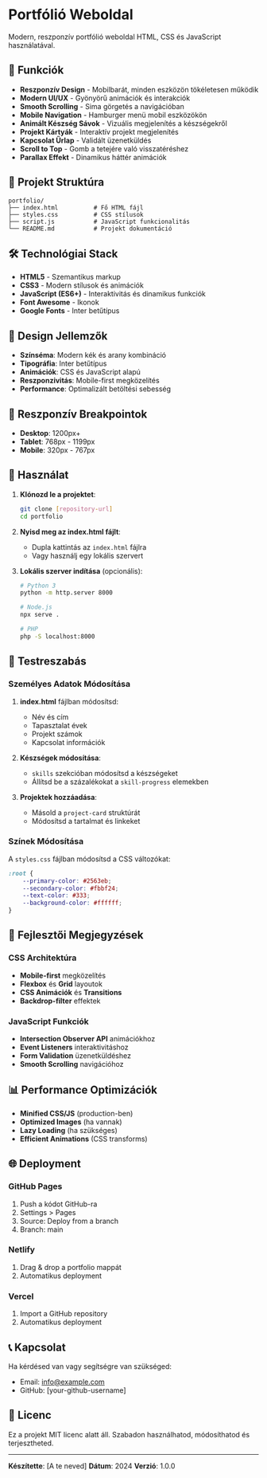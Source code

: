 # Portfólió Weboldal

Modern, reszponzív portfólió weboldal HTML, CSS és JavaScript használatával.

## 🚀 Funkciók

- **Reszponzív Design** - Mobilbarát, minden eszközön tökéletesen működik
- **Modern UI/UX** - Gyönyörű animációk és interakciók
- **Smooth Scrolling** - Sima görgetés a navigációban
- **Mobile Navigation** - Hamburger menü mobil eszközökön
- **Animált Készség Sávok** - Vizuális megjelenítés a készségekről
- **Projekt Kártyák** - Interaktív projekt megjelenítés
- **Kapcsolat Űrlap** - Validált üzenetküldés
- **Scroll to Top** - Gomb a tetejére való visszatéréshez
- **Parallax Effekt** - Dinamikus háttér animációk

## 📁 Projekt Struktúra

```
portfolio/
├── index.html          # Fő HTML fájl
├── styles.css          # CSS stílusok
├── script.js           # JavaScript funkcionalitás
└── README.md           # Projekt dokumentáció
```

## 🛠️ Technológiai Stack

- **HTML5** - Szemantikus markup
- **CSS3** - Modern stílusok és animációk
- **JavaScript (ES6+)** - Interaktivitás és dinamikus funkciók
- **Font Awesome** - Ikonok
- **Google Fonts** - Inter betűtípus

## 🎨 Design Jellemzők

- **Színséma**: Modern kék és arany kombináció
- **Tipográfia**: Inter betűtípus
- **Animációk**: CSS és JavaScript alapú
- **Reszponzivitás**: Mobile-first megközelítés
- **Performance**: Optimalizált betöltési sebesség

## 📱 Reszponzív Breakpointok

- **Desktop**: 1200px+
- **Tablet**: 768px - 1199px
- **Mobile**: 320px - 767px

## 🚀 Használat

1. **Klónozd le a projektet**:
   ```bash
   git clone [repository-url]
   cd portfolio
   ```

2. **Nyisd meg az index.html fájlt**:
   - Dupla kattintás az `index.html` fájlra
   - Vagy használj egy lokális szervert

3. **Lokális szerver indítása** (opcionális):
   ```bash
   # Python 3
   python -m http.server 8000
   
   # Node.js
   npx serve .
   
   # PHP
   php -S localhost:8000
   ```

## 📝 Testreszabás

### Személyes Adatok Módosítása

1. **index.html** fájlban módosítsd:
   - Név és cím
   - Tapasztalat évek
   - Projekt számok
   - Kapcsolat információk

2. **Készségek módosítása**:
   - `skills` szekcióban módosítsd a készségeket
   - Állítsd be a százalékokat a `skill-progress` elemekben

3. **Projektek hozzáadása**:
   - Másold a `project-card` struktúrát
   - Módosítsd a tartalmat és linkeket

### Színek Módosítása

A `styles.css` fájlban módosítsd a CSS változókat:

```css
:root {
    --primary-color: #2563eb;
    --secondary-color: #fbbf24;
    --text-color: #333;
    --background-color: #ffffff;
}
```

## 🔧 Fejlesztői Megjegyzések

### CSS Architektúra
- **Mobile-first** megközelítés
- **Flexbox** és **Grid** layoutok
- **CSS Animációk** és **Transitions**
- **Backdrop-filter** effektek

### JavaScript Funkciók
- **Intersection Observer API** animációkhoz
- **Event Listeners** interaktivitáshoz
- **Form Validation** üzenetküldéshez
- **Smooth Scrolling** navigációhoz

## 📊 Performance Optimizációk

- **Minified CSS/JS** (production-ben)
- **Optimized Images** (ha vannak)
- **Lazy Loading** (ha szükséges)
- **Efficient Animations** (CSS transforms)

## 🌐 Deployment

### GitHub Pages
1. Push a kódot GitHub-ra
2. Settings > Pages
3. Source: Deploy from a branch
4. Branch: main

### Netlify
1. Drag & drop a portfolio mappát
2. Automatikus deployment

### Vercel
1. Import a GitHub repository
2. Automatikus deployment

## 📞 Kapcsolat

Ha kérdésed van vagy segítségre van szükséged:
- Email: info@example.com
- GitHub: [your-github-username]

## 📄 Licenc

Ez a projekt MIT licenc alatt áll. Szabadon használhatod, módosíthatod és terjesztheted.

---

**Készítette**: [A te neved]
**Dátum**: 2024
**Verzió**: 1.0.0 